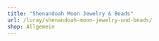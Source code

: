 ```yaml
---
title: "Shenandoah Moon Jewelry & Beads"
url: /luray/shenandoah-moon-jewelry-und-beads/
shop: Allgemein
---
```

